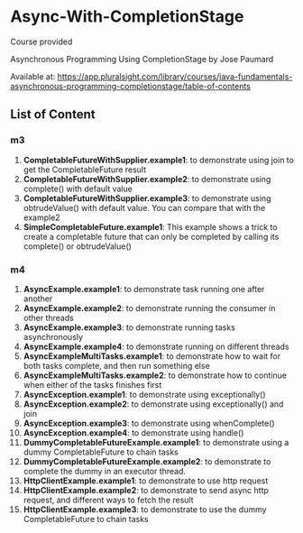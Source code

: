 # Async-With-CompletionStage

Course provided 

Asynchronous Programming Using CompletionStage by Jose Paumard

Available at: https://app.pluralsight.com/library/courses/java-fundamentals-asynchronous-programming-completionstage/table-of-contents

## List of Content

### m3

1. **CompletableFutureWithSupplier.example1**: to demonstrate using join to get the CompletableFuture result
2. **CompletableFutureWithSupplier.example2**: to demonstrate using complete() with default value
3. **CompletableFutureWithSupplier.example3**: to demonstrate using obtrudeValue() with default value. You can compare that with the example2
4. **SimpleCompletableFuture.example1**: This example shows a trick to create a completable future that can only be completed by calling its complete() or obtrudeValue()

### m4

1. **AsyncExample.example1**: to demonstrate task running one after another
2. **AsyncExample.example2**: to demonstrate running the consumer in other threads
3. **AsyncExample.example3**: to demonstrate running tasks asynchronously
4. **AsyncExample.example4**: to demonstrate running on different threads
5. **AsyncExampleMultiTasks.example1**: to demonstrate how to wait for both tasks complete, and then run something else
6. **AsyncExampleMultiTasks.example2**: to demonstrate how to continue when either of the tasks finishes first
7. **AsyncException.example1**: to demonstrate using exceptionally()
8. **AsyncException.example2**: to demonstrate using exceptionally() and join
9. **AsyncException.example3**: to demonstrate using whenComplete()
10. **AsyncException.example4**: to demonstrate using handle()
11. **DummyCompletableFutureExample.example1**: to demonstrate using a dummy CompletableFuture<Void> to chain tasks
12. **DummyCompletableFutureExample.example2**: to demonstrate to complete the dummy in an executor thread.
13. **HttpClientExample.example1**: to demonstrate to use http request
14. **HttpClientExample.example2**: to demonstrate to send async http request, and different ways to fetch the result
15. **HttpClientExample.example3**: to demonstrate to use the dummy CompletableFuture to chain tasks